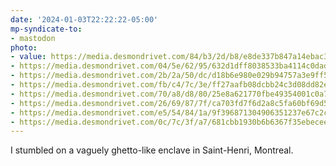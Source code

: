 ```yaml
---
date: '2024-01-03T22:22:22-05:00'
mp-syndicate-to:
- mastodon
photo:
- value: https://media.desmondrivet.com/84/b3/2d/b8/e8de337b847a14ebac309f113fe28f1a572692c05795ca41caf435b0.jpg
- https://media.desmondrivet.com/04/5e/62/95/632d1dff8038533ba4114c0dadce31784f1a2746323e7c1b7af84c86.jpg
- https://media.desmondrivet.com/2b/2a/50/dc/d18b6e980e029b94757a3e9ff500594d7ab218da940ab4f7885c5743.jpg
- https://media.desmondrivet.com/fb/c4/7c/3e/ff27aafb08dcbb24c3d08dd82ee879acbb642a968acd85f853bbb96f.jpg
- https://media.desmondrivet.com/70/a8/d8/80/25e8a621770fbe49354001c0a70e614afc9a21ecd75bb4b87e0f9c73.jpg
- https://media.desmondrivet.com/26/69/87/7f/ca703fd7f6d2a8c5fa60bf69d5d0dd82b657e97a6e1141d2018c01a4.jpg
- https://media.desmondrivet.com/e5/54/84/1a/9f396871304906351237e67c2cd5dd20b4e543a0398729cdd0a33ef8.jpg
- https://media.desmondrivet.com/0c/7c/3f/a7/681cbb1930b6b6367f35ebeceeb61e16a1c620bfd73c62af76d75f67.jpg
---
```


I stumbled on a vaguely ghetto-like enclave in Saint-Henri, Montreal.
